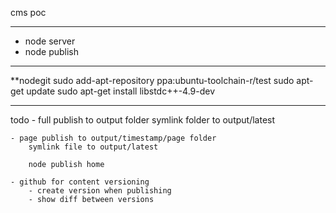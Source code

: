 cms poc

----

- node server
- node publish

----

**nodegit
sudo add-apt-repository ppa:ubuntu-toolchain-r/test
sudo apt-get update
sudo apt-get install libstdc++-4.9-dev

----
todo
    - full publish to output folder
        symlink folder to output/latest
    
    - page publish to output/timestamp/page folder
        symlink file to output/latest
        
        node publish home
    
    - github for content versioning
        - create version when publishing
        - show diff between versions
    
    
    